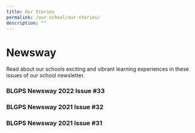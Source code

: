 ```yaml
---
title: Our Stories
permalink: /our-school/our-stories/
description: ""
---
```

# Newsway
Read about our schools exciting and vibrant learning experiences in these issues of our school newsletter.

### BLGPS Newsway 2022 Issue #33

### BLGPS Newsway 2021 Issue #32

### BLGPS Newsway 2021 Issue #31